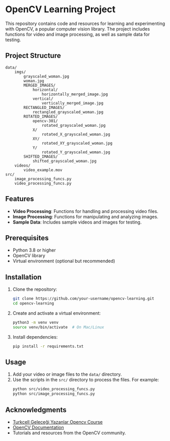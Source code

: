 # OpenCV Learning Project

This repository contains code and resources for learning and experimenting with OpenCV, a popular computer vision library. The project includes functions for video and image processing, as well as sample data for testing.

## Project Structure

```
data/
    imgs/
        grayscaled_woman.jpg
        woman.jpg
        MERGED_IMAGES/
            horizontal/
                horizontally_merged_image.jpg
            vertical/
                vertically_merged_image.jpg
        RECTANGLED_IMAGES/
            rectangled_grayscaled_woman.jpg
        ROTATED_IMAGES/
            opencv-301/
                rotated_grayscaled_woman.jpg
            X/
                rotated_X_grayscaled_woman.jpg
            XY/
                rotated_XY_grayscaled_woman.jpg
            Y/
                rotated_Y_grayscaled_woman.jpg
        SHIFTED_IMAGES/
            shifted_grayscaled_woman.jpg
    videos/
        video_example.mov
src/
    image_processing_funcs.py
    video_processing_funcs.py
```

## Features

- **Video Processing**: Functions for handling and processing video files.
- **Image Processing**: Functions for manipulating and analyzing images.
- **Sample Data**: Includes sample videos and images for testing.

## Prerequisites

- Python 3.8 or higher
- OpenCV library
- Virtual environment (optional but recommended)

## Installation

1. Clone the repository:
   ```bash
   git clone https://github.com/your-username/opencv-learning.git
   cd opencv-learning
   ```

2. Create and activate a virtual environment:
   ```bash
   python3 -m venv venv
   source venv/bin/activate  # On Mac/Linux
   ```

3. Install dependencies:
   ```bash
   pip install -r requirements.txt
   ```

## Usage

1. Add your video or image files to the `data/` directory.
2. Use the scripts in the `src/` directory to process the files. For example:
   ```bash
   python src/video_processing_funcs.py
   python src/image_processing_funcs.py
   ```


## Acknowledgments

- [Turkcell Geleceği Yazanlar Opencv Course](https://gelecegiyazanlar.turkcell.com.tr/egitimler/opencv/)
- [OpenCV Documentation](https://docs.opencv.org/)
- Tutorials and resources from the OpenCV community.

